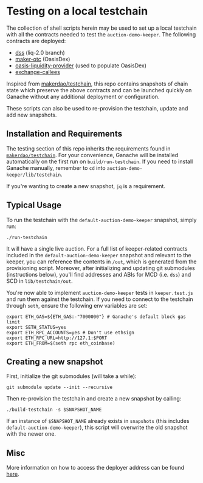 # Testing on a local testchain

The collection of shell scripts herein may be used to set up a local testchain with all the contracts needed to test the `auction-demo-keeper`. The following contracts are deployed:
- [dss](https://github.com/makerdao/dss) (liq-2.0 branch)
- [maker-otc](https://github.com/daifoundation/maker-otc) (OasisDex)
- [oasis-liquidity-provider](https://github.com/daifoundation/oasis-liquidity-provider) (used to populate OasisDex)
- [exchange-callees](https://github.com/makerdao/exchange-callees)

Inspired from [makerdao/testchain](https://github.com/makerdao/testchain), this repo contains snapshots of chain state which preserve the above contracts and can be launched quickly on Ganache without any additional deployment or configuration.

These scripts can also be used to re-provision the testchain, update and add new snapshots.

## Installation and Requirements

The testing section of this repo inherits the requirements found in [`makerdao/testchain`](https://github.com/makerdao/testchain#installation-and-requirements). For your convenience, Ganache will be installed automatically on the first run on `build/run-testchain`. If you need to install Ganache manually, remember to `cd` into `auction-demo-keeper/lib/testchain`.

If you're wanting to create a new snapshot, `jq` is a requirement.

## Typical Usage

To run the testchain with the `default-auction-demo-keeper` snapshot, simply run:
```
./run-testchain
```
It will have a single live auction. For a full list of keeper-related contracts included in the `default-auction-demo-keeper` snapshot and relevant to the keeper, you can reference the contents in `/out`, which is generated from the provisioning script. Moreover, after initializing and updating git submodules (instructions below), you'll find addresses and ABIs for MCD (i.e. `dss`) and SCD in `lib/testchain/out`.

You're now able to implement `auction-demo-keeper` tests in `keeper.test.js` and run them against the testchain. If you need to connect to the testchain through `seth`, ensure the following env variables are set:
```
export ETH_GAS=${ETH_GAS:-"7000000"} # Ganache's default block gas limit
export SETH_STATUS=yes
export ETH_RPC_ACCOUNTS=yes # Don't use ethsign
export ETH_RPC_URL=http://127.1:$PORT
export ETH_FROM=$(seth rpc eth_coinbase)
```

## Creating a new snapshot

First, initialize the git submodules (will take a while):
```
git submodule update --init --recursive
```

Then re-provision the testchain and create a new snapshot by calling:
```
./build-testchain -s $SNAPSHOT_NAME
```
If an instance of `$SNAPSHOT_NAME` already exists in `snapshots` (this includes `default-auction-demo-keeper`), this script will overwrite the old snapshot with the newer one.

## Misc

More information on how to access the deployer address can be found [here](https://github.com/makerdao/testchain#deployer-account).



